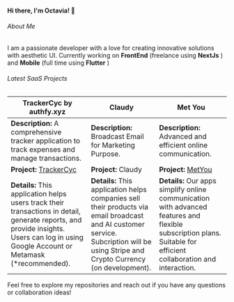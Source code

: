 #### Hi there, I'm Octavia! 👋

###### About Me
I am a passionate developer with a love for creating innovative solutions with aesthetic UI. Currently working on **FrontEnd** (freelance using **NextJs** ) and **Mobile** (full time using **Flutter** )

###### Latest SaaS Projects


| **TrackerCyc by authfy.xyz** | **Claudy** | **Met You** |
| --------------------------- | ----------------------------- | ----------------------------- |
| **Description:** A comprehensive tracker application to track expenses and manage transactions. |  **Description:** Broadcast Email for Marketing Purpose. | **Description:** Advanced and efficient online communication. |
| **Project:** [TrackerCyc](https://trackercyc.vvia.dev/) | **Project:** Claudy | **Project:** [MetYou](https://github.com/authfy-labs/metyou) |
| **Details:** This application helps users track their transactions in detail, generate reports, and provide insights. Users can log in using Google Account or Metamask (*recommended). | **Details:** This application helps companies sell their products via email broadcast and AI customer service. Subcription will be using Stripe and Crypto Currency (on development). | **Details:** Our apps simplify online communication with advanced features and flexible subscription plans. Suitable for efficient collaboration and interaction. |

<!-- - 
| **Tech Stack:** Next.js and Bun | **Tech Stack:** Next.js |
**Repository:** [Transactions Tracker](https://github.com/octavvia/finance-tracker) -->
<!-- ### 2. Personal Blog
A blog platform to share my thoughts on various topics including technology and programming.

- **Tech Stack:** Next.js, MongoDB
- **Repository:** [Personal Blog](https://github.com/octavvia/personal-blog)
- **Description:** A fully-featured blog platform with support for Markdown, commenting, and user authentication.

### 3. Task Manager
A simple task management application to keep track of daily tasks and projects.

- **Tech Stack:** React, Node.js, Express, MongoDB
- **Repository:** [Task Manager](https://github.com/octavvia/task-manager)
- **Description:** A user-friendly task manager with features like task creation, editing, deletion, and prioritization. -->

Feel free to explore my repositories and reach out if you have any questions or collaboration ideas!
